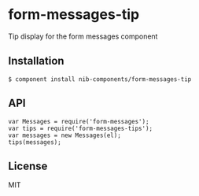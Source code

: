 
# form-messages-tip

  Tip display for the form messages component

## Installation

    $ component install nib-components/form-messages-tip

## API

    var Messages = require('form-messages');
    var tips = require('form-messages-tips');
    var messages = new Messages(el);
    tips(messages);

## License

  MIT
